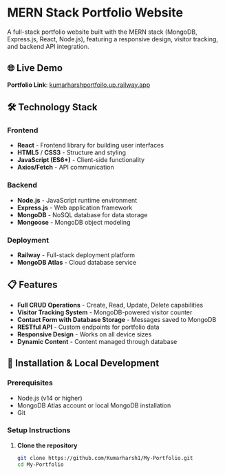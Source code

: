 # MERN Stack Portfolio Website

A full-stack portfolio website built with the MERN stack (MongoDB, Express.js, React, Node.js), featuring a responsive design, visitor tracking, and backend API integration.

## 🌐 Live Demo
**Portfolio Link**: [kumarharshportfoilo.up.railway.app](https://kumarharshportfoilo.up.railway.app)

## 🛠️ Technology Stack

### Frontend
- **React** - Frontend library for building user interfaces
- **HTML5** / **CSS3** - Structure and styling
- **JavaScript (ES6+)** - Client-side functionality
- **Axios/Fetch** - API communication

### Backend
- **Node.js** - JavaScript runtime environment
- **Express.js** - Web application framework
- **MongoDB** - NoSQL database for data storage
- **Mongoose** - MongoDB object modeling

### Deployment
- **Railway** - Full-stack deployment platform
- **MongoDB Atlas** - Cloud database service

## 📋 Features

- **Full CRUD Operations** - Create, Read, Update, Delete capabilities
- **Visitor Tracking System** - MongoDB-powered visitor counter
- **Contact Form with Database Storage** - Messages saved to MongoDB
- **RESTful API** - Custom endpoints for portfolio data
- **Responsive Design** - Works on all device sizes
- **Dynamic Content** - Content managed through database

## 🚀 Installation & Local Development

### Prerequisites
- Node.js (v14 or higher)
- MongoDB Atlas account or local MongoDB installation
- Git

### Setup Instructions

1. **Clone the repository**
   ```bash
   git clone https://github.com/Kumarharsh1/My-Portfolio.git
   cd My-Portfolio
